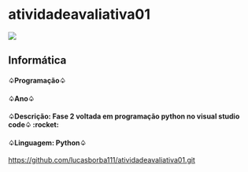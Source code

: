 # atividadeavaliativa01
<img src = "https://www1.satc.edu.br/portais/alunos/assets/img/logoSatc.png">
<h2>Informática</h2>
<h4>♤Programação♤</h4>
<h4>♤Ano♤</h4>
<h4>♤Descrição: Fase 2 voltada em programação python no visual studio code♤   :rocket:</h4>
<h4>♤Linguagem: Python♤</h4>
<a href="https://github.com/lucasborba111/atividadeavaliativa01.git">https://github.com/lucasborba111/atividadeavaliativa01.git</a>

